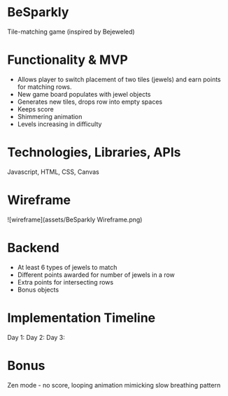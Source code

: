 # BeSparkly
Tile-matching game (inspired by Bejeweled)

# Functionality & MVP
* Allows player to switch placement of two tiles (jewels) and earn points for matching rows.
* New game board populates with jewel objects
* Generates new tiles, drops row into empty spaces
* Keeps score
* Shimmering animation
* Levels increasing in difficulty

# Technologies, Libraries, APIs
Javascript, HTML, CSS, Canvas

# Wireframe
![wireframe](assets/BeSparkly Wireframe.png)

# Backend
* At least 6 types of jewels to match
* Different points awarded for number of jewels in a row
* Extra points for intersecting rows
* Bonus objects

# Implementation Timeline
Day 1:
Day 2:
Day 3:

# Bonus
Zen mode - no score, looping animation mimicking slow breathing pattern
